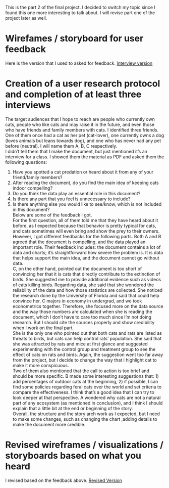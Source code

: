This is the part 2 of the final project. I decided to switch my topic since I found this one more interesting to talk about. I will revise part one of the project later as well.
# Wirefames / storyboard for user feedback
Here is the version that I used to asked for feedback.
[Interview version](/Interview.pdf)
# Creation of a user research protocol and completion of at least three interviews
The target audiences that I hope to reach are people who currently own cats, people who like cats and may raise it in the future, and even those who have friends and family members with cats. I identified three friends. One of them once had a cat as her pet (cat-lover), one currently owns a dog (loves animals but leans towards dog), and one who has never had any pet before (neutral). I will name them A, B, C respectively.  
I didn’t tell them that I make the document, but just mentioned it’s an interview for a class. I showed them the material as PDF and asked them the following questions:  
1. Have you spotted a cat predation or heard about it from any of your friend/family members?  
2. After reading the document, do you find the main idea of keeping cats indoor compelling?  
3. Do you think the data play an essential role in this document?  
4. Is there any part that you feel is unnecessary to include?  
5. Is there anything else you would like to see/know, which is not included in this document?  
Below are some of the feedback I got.  
For the first question, all of them told me that they have heard about it before, as I expected because that behavior is pretty typical for cats, and cats sometimes will even bring and show the prey to their owners. However, I got different feedbacks for the following parts. Both A and B agreed that the document is compelling, and the data played an important role. Their feedback includes: the document contains a lot of data and charts; it’s straightforward how severe the problem is. It is data that helps support the main idea, and the document cannot go without data.  
C, on the other hand, pointed out the document is too short of convincing her that it is cats that directly contribute to the extinction of birds. She suggested me to provide additional evidence such as videos of cats killing birds. Regarding data, she said that she wondered the reliability of the data and how those statistics are collected. She noticed the research done by the University of Florida and said that could help convince her. C majors in economy in undergrad, and we took econometrics together. Therefore, she focused more on the data source and the way those numbers are calculated when she is reading the document, which I don’t have to care too much since I’m not doing research. But I should cite the sources properly and show credibility when I work on the final part.  
She is the only one who pointed out that both cats and rats are listed as threats to birds, but cats can help control rats’ population. She said that she was attracted by rats and mice at first glance and suggested experimenting with the control group and treatment group to see the effect of cats on rats and birds. Again, the suggestion went too far away from the project, but I decide to change the way that I highlight cat to make it more conspicuous.  
Two of them also mentioned that the call to action is too brief and should be more specific. B made some interesting suggestions that: 1) add percentages of outdoor cats at the beginning, 2) if possible, I can find some policies regarding feral cats over the world and set criteria to compare the effectiveness. I think that’s a good idea that I can try to look deeper at that perspective.  A wondered why cats are not a natural part of any ecosystem (as mentioned in conclusion), and I think I should explain that a little bit at the end or beginning of the story.  
Overall, the structure and the story arch work as I expected, but I need to make some changes, such as changing the chart ,adding details to make the document more credible.  

# Revised wireframes / visualizations / storyboards based on what you heard
I revised based on the feedback above.
[Revised Version](/Revised.pdf)
